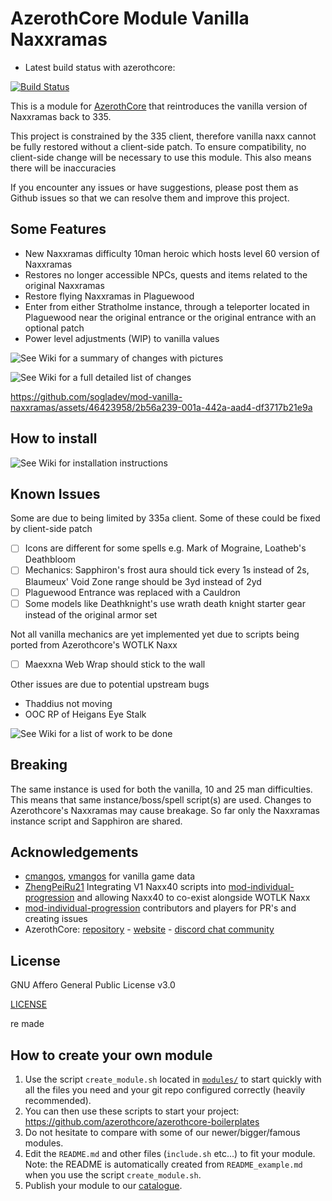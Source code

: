 # AzerothCore Module Vanilla Naxxramas

- Latest build status with azerothcore:

[![Build Status](
https://github.com/sogladev/mod-vanilla-naxxramas/actions/workflows/core-build.yml/badge.svg?branch=master&event=push)](https://github.com/sogladev/mod-vanilla-naxxramas)

This is a module for [AzerothCore](http://www.azerothcore.org) that reintroduces the vanilla version of Naxxramas back to 335.

This project is constrained by the 335 client, therefore vanilla naxx cannot be fully restored without a client-side patch. To ensure compatibility, no client-side change will be necessary to use this module. This also means there will be inaccuracies

If you encounter any issues or have suggestions, please post them as Github issues so that we can resolve them and improve this project.

## Some Features
* New Naxxramas difficulty 10man heroic which hosts level 60 version of Naxxramas
* Restores no longer accessible NPCs, quests and items related to the original Naxxramas
* Restore flying Naxxramas in Plaguewood
* Enter from either Stratholme instance, through a teleporter located in Plaguewood near the original entrance or the original entrance with an optional patch
* Power level adjustments (WIP) to vanilla values

![See Wiki for a summary of changes with pictures](https://github.com/sogladev/mod-vanilla-naxxramas/wiki/02-Summary-of-changes-with-pictures)

![See Wiki for a full detailed list of changes](https://github.com/sogladev/mod-vanilla-naxxramas/wiki/04-List-of-changes-in-detail)

https://github.com/sogladev/mod-vanilla-naxxramas/assets/46423958/2b56a239-001a-442a-aad4-df3717b21e9a

## How to install

![See Wiki for installation instructions](https://github.com/sogladev/mod-vanilla-naxxramas/wiki/03-How-to-Install)

## Known Issues

Some are due to being limited by 335a client. Some of these could be fixed by client-side patch

- [ ] Icons are different for some spells e.g. Mark of Mograine, Loatheb's Deathbloom
- [ ] Mechanics: Sapphiron's frost aura should tick every 1s instead of 2s, Blaumeux' Void Zone range should be 3yd instead of 2yd
- [ ] Plaguewood Entrance was replaced with a Cauldron
- [ ] Some models like Deathknight's use wrath death knight starter gear instead of the original armor set

Not all vanilla mechanics are yet implemented yet due to scripts being ported from Azerothcore's WOTLK Naxx

- [ ] Maexxna Web Wrap should stick to the wall

Other issues are due to potential upstream bugs

* Thaddius not moving
* OOC RP of Heigans Eye Stalk

![See Wiki for a list of work to be done](https://github.com/sogladev/mod-vanilla-naxxramas/wiki/05-Work-To-Be-Done)

## Breaking

The same instance is used for both the vanilla, 10 and 25 man difficulties. This means that same instance/boss/spell script(s) are used. Changes to Azerothcore's Naxxramas may cause breakage. So far only the Naxxramas instance script and Sapphiron are shared.

## Acknowledgements
- [cmangos](https://github.com/cmangos), [vmangos](https://github.com/vmangos) for vanilla game data
- [ZhengPeiRu21](https://github.com/ZhengPeiRu21/mod-individual-progression) Integrating V1 Naxx40 scripts into [mod-individual-progression](https://github.com/ZhengPeiRu21/mod-individual-progression) and allowing Naxx40 to co-exist alongside WOTLK Naxx
- [mod-individual-progression](https://github.com/ZhengPeiRu21/mod-individual-progression) contributors and players for PR's and creating issues
- AzerothCore: [repository](https://github.com/azerothcore) - [website](https://azerothcore.org/) - [discord chat community](https://discord.gg/PaqQRkd)

## License

GNU Affero General Public License v3.0

[LICENSE](./../LICENSE)

re made

## How to create your own module

1. Use the script `create_module.sh` located in [`modules/`](https://github.com/azerothcore/azerothcore-wotlk/tree/master/modules) to start quickly with all the files you need and your git repo configured correctly (heavily recommended).
1. You can then use these scripts to start your project: https://github.com/azerothcore/azerothcore-boilerplates
1. Do not hesitate to compare with some of our newer/bigger/famous modules.
1. Edit the `README.md` and other files (`include.sh` etc...) to fit your module. Note: the README is automatically created from `README_example.md` when you use the script `create_module.sh`.
1. Publish your module to our [catalogue](https://github.com/azerothcore/modules-catalogue).

